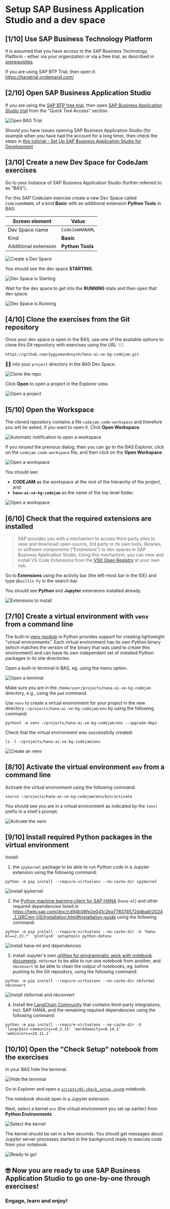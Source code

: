 # Setup SAP Business Application Studio and a dev space

## [1/10] Use SAP Business Technology Platform
It is assumed that you have access to the SAP Business Technology Platform - either via your organization or via a free trial, as described in [prerequisites](../../prerequisites.md).

If you are using SAP BTP Trial, then open it: https://hanatrial.ondemand.com/

## [2/10] Open SAP Business Application Studio
If you are using the [SAP BTP free trial](https://account.hanatrial.ondemand.com/trial/#/home/trial), then open [SAP Business Application Studio trial](https://triallink.us10.trial.applicationstudio.cloud.sap/) from the "Quick Tool Access" section.

![Open BAS Trial](img/setup0010.png)

Should you have issues opening SAP Business Application Studio (for example when you have had the account for a long time), then check the steps in [this tutorial - Set Up SAP Business Application Studio for Development](https://developers.sap.com/tutorials/appstudio-onboarding.html)

## [3/10] Create a new Dev Space for CodeJam exercises

Go to your instance of SAP Business Application Studio (further referred to as "BAS").

For this SAP CodeJam exercise create a new Dev Space called `CodeJamHANAML` of a kind **Basic** with an additional extension **Python Tools** in BAS:

|Screen element|Value|
|-|-|
|Dev Space name|`CodeJamHANAML`|
|Kind|**Basic**|
|Additional extension|**Python Tools**|

![Create a Dev Space](img/setup0021.png)

You should see the dev space **STARTING**.

![Dev Space is Starting](img/setup0023.png)

Wait for the dev space to get into the **RUNNING** state and then open that dev space.

![Dev Space is Running](img/setup0026.png)

## [4/10] Clone the exercises from the Git repository

Once your dev space is open in the BAS, use one of the available options to clone this Git repository with exercises using the URL 👇🏼 
```sh
https://github.com/Sygyzmundovych/hana-ai-ve-kg-codejam.git
```
☝🏻 into your `project` directory in the BAS Dev Space.

![Clone the repo](img/setup0030.png)

Click **Open** to open a project in the Explorer view.

![Open a project](img/setup0040.png)

## [5/10] Open the Workspace

The cloned repository contains a file `codejam.code-workspace` and therefore you will be asked, if you want to open it. Click **Open Workspace**.

![Automatic notification to open a workspace](img/setup0042.png)

If you missed the previous dialog, then you can go to the BAS Explorer, click on the `codejam.code-workspace` file, and then click on the **Open Workspace**.

![Open a workspace](img/setup0045.png)

You should see:
* **CODEJAM** as the workspace at the root of the hierarchy of the project, and
* **`hana-ai-ve-kg-codejam`** as the name of the top level folder.

![Open a workspace](img/setup0047.png)

## [6/10] Check that the required extensions are installed

> SAP provides you with a mechanism to access third-party sites to view and download open-source, 3rd party or its own tools, libraries, or software components ("Extensions") to dev spaces in SAP Business Application Studio. Using this mechanism, you can view and install VS Code Extensions from the [VSX Open Registry](https://open-vsx.org/) at your own risk.

Go to **Extensions** using the activity bar (the left-most bar in the IDE) and type `@builtin Py` in the search bar. 

You should see **Python** and **Jupyter** extensions installed already.

![Extensions to install](img/setup0051.png)

## [7/10] Create a virtual environment with `venv` from a command line

The built-in [venv module](https://docs.python.org/3.9/library/venv.html#module-venv) in Python provides support for creating lightweight “virtual environments”. Each virtual environment has its own Python binary (which matches the version of the binary that was used to create this environment) and can have its own independent set of installed Python packages in its site directories.

Open a built-in terminal in BAS, eg. using the menu option.

![Open a terminal](img/setup0060.png)

Make sure you are in the `/home/user/projects/hana-ai-ve-kg-codejam` directory, e.g., using the `pwd` command.

Use `venv` to create a virtual environment for your project in the new directory `~/projects/hana-ai-ve-kg-codejam/env` by using the following command:

```shell
python3 -m venv ~/projects/hana-ai-ve-kg-codejam/env --upgrade-deps
```

Check that the virtual environment was successfully created:

```shell
ls -l ~/projects/hana-ai-ve-kg-codejam/env
```

![Create an venv](img/setup0071.png)

## [8/10] Activate the virtual environment `env` from a command line

Activate the virtual environment using the following command:

```shell
source ~/projects/hana-ai-ve-kg-codejam/env/bin/activate
```

You should see you are in a virtual environment as indicated by the `(env)` prefix in a shell's prompt.

![Activate the venv](img/setup0080.png)

## [9/10] Install required Python packages in the virtual environment

Install:

1. the `ipykernel` package to be able to run Python code in a Jupyter extension using the following command:

```shell
python -m pip install --require-virtualenv --no-cache-dir ipykernel
```

![Install ipykernel](img/setup0090.png)

2. the [Python machine learning client for SAP HANA](https://pypi.org/project/hana-ml/) (`hana-ml`) and other required dependencies listed in https://help.sap.com/doc/cd94b08fe2e041c2ba778374572ddba9/2024_1_QRC/en-US/Installation.html#installation-guide using the following command:

```shell
python -m pip install --require-virtualenv --no-cache-dir -U 'hana-ml==2.23.*' 'plotly<6' setuptools python-dotenv
```

![Install hana-ml and dependencies](img/setup0100.png)

3. Install Jupyter's own [utilities for programmatic work with notebook documents](https://docs.jupyter.org/en/latest/projects/conversion.html): `nbformat` to be able to run one notebook from another, and `nbconvert` to be able to clean the output of notebooks, eg. before pushing to the Git repository, using the following command:

```shell
python -m pip install --require-virtualenv --no-cache-dir nbformat nbconvert
```

![Install nbformat and nbconvert](img/setup0102.png)

4. Install the [LangChain Community](https://pypi.org/project/langchain-community/) that contains third-party integrations, incl. SAP HANA, and the remaining required dependencies using the following command:

```shell
python -m pip install --require-virtualenv --no-cache-dir -U 'langchain-community==0.3.15' 'markdownify==0.14.1' 'webcolors==24.11.1'
```


## [10/10] Open the "Check Setup" notebook from the exercises

In your BAS hide the terminal.

![Hide the terminal](img/setup0108.png)

Go to Explorer and open a [`scripts/01-check_setup.ipynb`](../01-check_setup.ipynb) notebook. 

The notebook should open in a Jupyter extension.

Next, select a kernel `env` (the virtual environment you set up earlier) from **Python Environments**.

![Select the kernel](img/setup0111.png)

The kernel should be set in a few seconds. You should get messages about Jupyter server processes started in the background ready to execute code from your notebook.

![Ready to go!](img/setup0120.png)

## 🤓 Now you are ready to use SAP Business Application Studio to go one-by-one through exercises! 

### Engage, learn and enjoy!